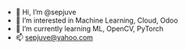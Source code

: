 - 👋 Hi, I’m @sepjuve
- 👀 I’m interested in Machine Learning, Cloud, Odoo
- 🌱 I’m currently learning ML, OpenCV, PyTorch 
- 📫 sepjuve@yahoo.com

<!---
sepjuve/sepjuve is a ✨ special ✨ repository because its `README.md` (this file) appears on your GitHub profile.
You can click the Preview link to take a look at your changes.
--->
